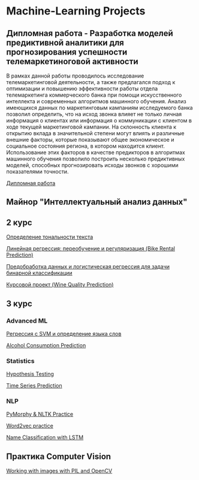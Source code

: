 # Machine-Learning Projects

## Дипломная работа - Разработка моделей предиктивной аналитики для прогнозирования успешности телемаркетиноговой активности
В рамках данной работы проводилось исследование телемаркетинговой деятельности, а также предлагался подход к оптимизации и повышению эффективности работы отдела телемаркетинга коммерческого банка при помощи искусственного интеллекта и современных алгоритмов машинного обучения. 
Анализ имеющихся данных по маркетинговым кампаниям исследуемого банка позволил определить, что на исход звонка влияет не только личная информация о клиентах или информация о коммуникации с клиентом в ходе текущей маркетинговой кампании. На склонность клиента к открытию вклада в значительной степени могут влиять и различные внешние факторы, которые показывают общее экономическое и социальное состояния региона, в котором находится клиент. Использование этих факторов в качестве предикторов в алгоритмах машинного обучения позволило построить несколько предиктивных моделей, способных прогнозировать исходы звонков с хорошими показателями точности. 

[Дипломная работа](https://github.com/RomanKhorin/Machine-Learning/blob/master/Diploma%20Notebook.ipynb)


## Майнор "Интеллектуальный анализ данных"

## 2 курс

[Определение тональности текста](https://github.com/RomanKhorin/Machine-Learning/blob/master/Определение%20тональности%20текста.ipynb)

[Линейная регрессия: переобучение и регуляризация (Bike Rental Prediction)](https://github.com/RomanKhorin/Machine-Learning/blob/master/Линейная%20регрессия%20-%20переобучение%20и%20регуляризация.ipynb)

[Предобработка данных и логистическая регрессия для задачи бинарной классификации](https://github.com/RomanKhorin/Machine-Learning/blob/master/Предобработка%20данных%20и%20логистическая%20регрессия%20для%20задачи%20бинарной%20классификации.ipynb)

[Курсовой проект (Wine Quality Prediction)](https://github.com/RomanKhorin/Machine-Learning/blob/master/Wine%20Quality%20Prediction.ipynb)

## 3 курс
### Advanced ML

[Регрессия с SVM и определение языка слов](https://github.com/RomanKhorin/Machine-Learning/blob/master/Регрессия%20с%20SVM%20и%20определение%20языка%20слов.ipynb)

[Alcohol Consumption Prediction](https://github.com/RomanKhorin/Machine-Learning/blob/master/Alcohol%20Consumption%20Prediction.ipynb)

### Statistics

[Hypothesis Testing](https://github.com/RomanKhorin/Machine-Learning/blob/master/Hypothesis%20Testing.ipynb)

[Time Series Prediction](https://github.com/RomanKhorin/Machine-Learning/blob/master/Time%20Series%20Prediction.ipynb)

### NLP

[PyMorphy & NLTK Practice](https://github.com/RomanKhorin/Machine-Learning/blob/master/PyMorphy%20%26%20NLTK%20Practice.ipynb)

[Word2vec practice](https://github.com/RomanKhorin/Machine-Learning/blob/master/word2vec%20practice.ipynb)

[Name Classification with LSTM](https://github.com/RomanKhorin/Machine-Learning/blob/master/Name%20Classification%20with%20LSTM.ipynb)

## Практика Computer Vision

[Working with images with PIL and OpenCV](https://github.com/RomanKhorin/Machine-Learning/blob/master/Working%20with%20images%20with%20PIL%20and%20OpenCV.ipynb)
